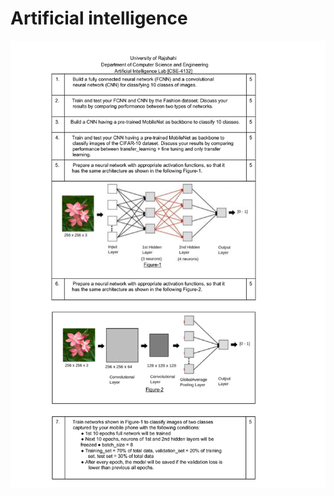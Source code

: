 # Artificial intelligence
![Artificial intelligence](https://github.com/rayhanulmukul/Artificial-Intelligence-Lab/blob/main/AI%20Question.jpg)
